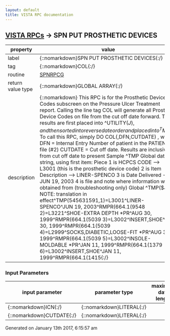 ```yaml
---
layout: default
title: VISTA RPC documentation
---
```




## [VISTA RPCs](TableOfContent.md) &#8594; SPN PUT PROSTHETIC DEVICES 

 property | value 
--- | --- 
 label | {::nomarkdown}SPN PUT PROSTHETIC DEVICES{:/}
 tag | {::nomarkdown}COL{:/}
 routine | [SPNRPCG](http://code.osehra.org/dox/Routine_SPNRPCG_source.html)
 return value type | {::nomarkdown}GLOBAL ARRAY{:/}
 description | {::nomarkdown} This RPC is for the Prosthetic Device Codes subscreen on the Pressure  Ulcer Treatment report.  Calling the line tag COL will generate all Prosthetic Device Codes on file from the cut off date forward.  The results are first placed into ^UTILITY($J), and then sorted into reverse date order and placed into ^TMP($J)  To call this RPC, simply DO COL(,DFN,CUTDATE) , where  DFN = Internal Entry Number of patient in the PATIENT file (#2)  CUTDATE = Cut off date. Results are inclusive from cut off date to present  Sample ^TMP Global data string, using first item:  Piece  1 is HCPCS CODE --> L3001  (this is the prosthetic device code)  2 is Item Description --> LINER-SPENCO  3 is Date Delivered --> JUN 19, 2003  4 is file and note where information was obtained from (troubleshooting only)  Global ^TMP($J -- NOTE: translation in effect^TMP(545631591,1)=L3001^LINER-SPENCO^JUN 19, 2003^RMPR(664.1(9548               2)=L3221^SHOE-EXTRA DEPTH *PR^AUG 30, 1999^RMPR(664.1(5039               3)=L3002^INSERT,SHOE^AUG 30, 1999^RMPR(664.1(5039               4)=L2999^SOCKS,DIABETIC,LOOSE-FIT *PR^AUG 30, 1999^RMPR(664.1(5039               5)=L3002^INSOLE-MOLDABLE *PR^JAN 11, 1999^RMPR(664.1(1379               6)=L3002^INSERT,SHOE^JAN 11, 1999^RMPR(664.1(1415{:/}

### Input Parameters

| input parameter | parameter type | maximum data length | required | description | 
| --- | --- | --- | --- | --- | 
| {::nomarkdown}ICN{:/} | {::nomarkdown}LITERAL{:/} |  |  |  | 
| {::nomarkdown}CUTDATE{:/} | {::nomarkdown}LITERAL{:/} |  |  |  | 




 Generated on January 13th 2017, 6:15:57 am